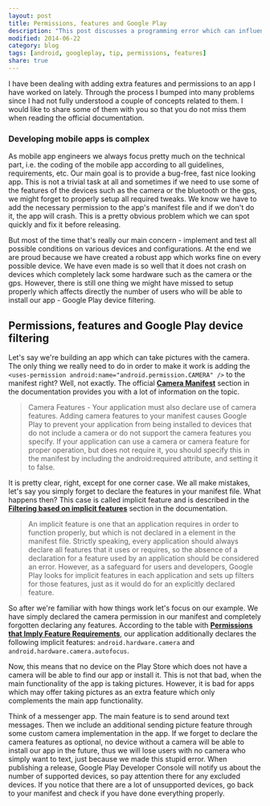 ```yaml
---
layout: post
title: Permissions, features and Google Play
description: "This post discusses a programming error which can influence the way Google Play filters the supported devices for your app."
modified: 2014-06-22
category: blog
tags: [android, googleplay, tip, permissions, features]
share: true
---
```


I have been dealing with adding extra features and permissions to an app I have worked on lately. Through the process I bumped into 
many problems since I had not fully understood a couple of concepts related to them. I would like to share some of them with you so that
you do not miss them when reading the official documentation.

### Developing mobile apps is complex
As mobile app engineers we always focus pretty much on the technical part, i.e. the coding of the mobile app according 
to all guidelines, requirements, etc. Our main goal is to provide a bug-free, fast nice looking app. This is not a trivial task at all 
and sometimes if we need to use some of the features of the devices such as the camera or the bluetooth or the gps, we might 
forget to properly setup all required tweaks. We know we have to add the necessary permission to the app's manifest file and if we
don't do it, the app will crash. This is a pretty obvious problem which we can spot quickly and fix it before releasing. 

But most of the time that's really our main concern - implement and test all possible conditions on various devices and configurations. 
At the end we are proud because we have created a robust app which works fine on every possible device. We have even made is so well 
that it does not crash on devices which completely lack some hardware such as the camera or the gps. However, there is still one thing 
we might have missed to setup properly which affects directly the number of users who will be able to install our app - Google Play 
device filtering.

## Permissions, features and Google Play device filtering
Let's say we're building an app which can take pictures with the camera. The only thing we really need to do in order to make it work 
is adding the `<uses-permission android:name="android.permission.CAMERA" />` to the manifest right? Well, not exactly. 
The official [**Camera Manifest**](http://developer.android.com/guide/topics/media/camera.html#manifest) section in the 
documentation provides you with a lot of information on the topic.

> Camera Features - Your application must also declare use of camera features. Adding camera features to your manifest causes 
Google Play to prevent your application from being installed to devices that do not include a camera or do not support the camera 
features you specify. If your application can use a camera or camera feature for proper operation, but does not require it, you should specify this in the manifest by including the android:required attribute, and setting it to false.

It is pretty clear, right, except for one corner case. We all make mistakes, let's say you simply forget to declare the features in your
manifest file. What happens then? This case is called implicit feature and is described in the [**Filtering based on implicit features**](http://developer.android.com/guide/topics/manifest/uses-feature-element.html#implicit) section in the documentation.

>An implicit feature is one that an application requires in order to function properly, but which is not declared in a <uses-feature> element in the manifest file. Strictly speaking, every application should always declare all features that it uses or requires, so the absence of a declaration for a feature used by an application should be considered an error. However, as a safeguard for users and developers, Google Play looks for implicit features in each application and sets up filters for those features, just as it would do for an explicitly declared feature.

So after we're familiar with how things work let's focus on our example. We have simply declared the camera permission in our manifest and completely forgotten declaring any features. According to the table with [**Permissions that Imply Feature Requirements**](http://developer.android.com/guide/topics/manifest/uses-feature-element.html#permissions), our application additionally declares the following implicit features: `android.hardware.camera` and `android.hardware.camera.autofocus`. 

Now, this means that no device on the Play Store which does not have a camera will be able to find our app or install it. This is not that bad, when the main functionality of the app is taking pictures. However, it is bad for apps which may offer taking pictures as an extra
feature which only complements the main app functionality.

Think of a messenger app. The main feature is to send around text messages. Then we include an additional sending picture feature through some custom camera implementation in the app. If we forget to declare the camera features as optional, no device without a camera will be able to install our app in the future, thus we will lose users with no camera who simply want to text, just because we made this stupid error. When publishing a release, Google Play Developer Console will notify us about the number of supported devices, so pay attention there for any excluded devices. If you notice that there are a lot of unsupported devices, go back to your manifest and check if you have done everything properly.